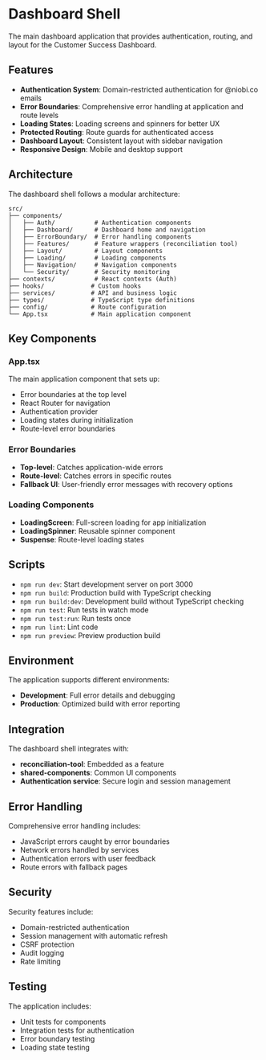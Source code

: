 # Dashboard Shell

The main dashboard application that provides authentication, routing, and layout for the Customer Success Dashboard.

## Features

- **Authentication System**: Domain-restricted authentication for @niobi.co emails
- **Error Boundaries**: Comprehensive error handling at application and route levels
- **Loading States**: Loading screens and spinners for better UX
- **Protected Routing**: Route guards for authenticated access
- **Dashboard Layout**: Consistent layout with sidebar navigation
- **Responsive Design**: Mobile and desktop support

## Architecture

The dashboard shell follows a modular architecture:

```
src/
├── components/
│   ├── Auth/           # Authentication components
│   ├── Dashboard/      # Dashboard home and navigation
│   ├── ErrorBoundary/  # Error handling components
│   ├── Features/       # Feature wrappers (reconciliation tool)
│   ├── Layout/         # Layout components
│   ├── Loading/        # Loading components
│   ├── Navigation/     # Navigation components
│   └── Security/       # Security monitoring
├── contexts/           # React contexts (Auth)
├── hooks/             # Custom hooks
├── services/          # API and business logic
├── types/             # TypeScript type definitions
├── config/            # Route configuration
└── App.tsx            # Main application component
```

## Key Components

### App.tsx
The main application component that sets up:
- Error boundaries at the top level
- React Router for navigation
- Authentication provider
- Loading states during initialization
- Route-level error boundaries

### Error Boundaries
- **Top-level**: Catches application-wide errors
- **Route-level**: Catches errors in specific routes
- **Fallback UI**: User-friendly error messages with recovery options

### Loading Components
- **LoadingScreen**: Full-screen loading for app initialization
- **LoadingSpinner**: Reusable spinner component
- **Suspense**: Route-level loading states

## Scripts

- `npm run dev`: Start development server on port 3000
- `npm run build`: Production build with TypeScript checking
- `npm run build:dev`: Development build without TypeScript checking
- `npm run test`: Run tests in watch mode
- `npm run test:run`: Run tests once
- `npm run lint`: Lint code
- `npm run preview`: Preview production build

## Environment

The application supports different environments:
- **Development**: Full error details and debugging
- **Production**: Optimized build with error reporting

## Integration

The dashboard shell integrates with:
- **reconciliation-tool**: Embedded as a feature
- **shared-components**: Common UI components
- **Authentication service**: Secure login and session management

## Error Handling

Comprehensive error handling includes:
- JavaScript errors caught by error boundaries
- Network errors handled by services
- Authentication errors with user feedback
- Route errors with fallback pages

## Security

Security features include:
- Domain-restricted authentication
- Session management with automatic refresh
- CSRF protection
- Audit logging
- Rate limiting

## Testing

The application includes:
- Unit tests for components
- Integration tests for authentication
- Error boundary testing
- Loading state testing